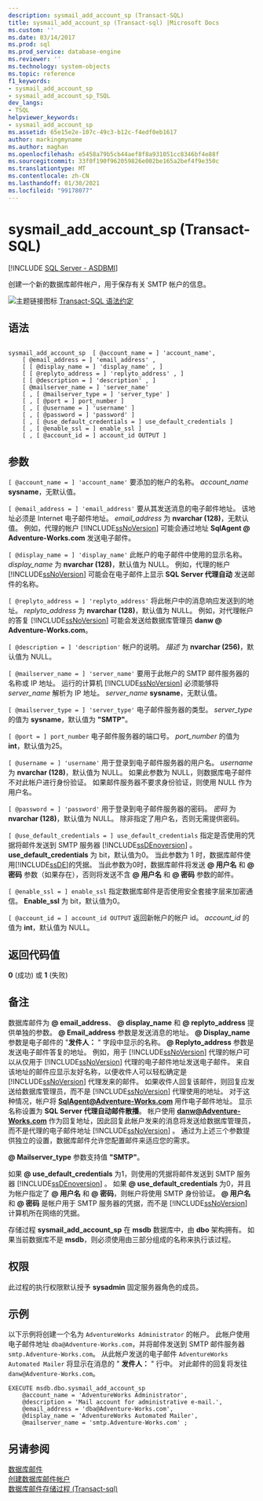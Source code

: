 ```yaml
---
description: sysmail_add_account_sp (Transact-SQL)
title: sysmail_add_account_sp (Transact-sql) |Microsoft Docs
ms.custom: ''
ms.date: 03/14/2017
ms.prod: sql
ms.prod_service: database-engine
ms.reviewer: ''
ms.technology: system-objects
ms.topic: reference
f1_keywords:
- sysmail_add_account_sp
- sysmail_add_account_sp_TSQL
dev_langs:
- TSQL
helpviewer_keywords:
- sysmail_add_account_sp
ms.assetid: 65e15e2e-107c-49c3-b12c-f4edf0eb1617
author: markingmyname
ms.author: maghan
ms.openlocfilehash: e5458a79b5cb44aef8f8a931051cc8346bf4e88f
ms.sourcegitcommit: 33f0f190f962059826e002be165a2bef4f9e350c
ms.translationtype: MT
ms.contentlocale: zh-CN
ms.lasthandoff: 01/30/2021
ms.locfileid: "99178077"
---
```

# <a name="sysmail_add_account_sp-transact-sql"></a>sysmail_add_account_sp (Transact-SQL)
[!INCLUDE [SQL Server - ASDBMI](../../includes/applies-to-version/sql-asdbmi.md)]

  创建一个新的数据库邮件帐户，用于保存有关 SMTP 帐户的信息。  
  
 ![主题链接图标](../../database-engine/configure-windows/media/topic-link.gif "“主题链接”图标") [Transact-SQL 语法约定](../../t-sql/language-elements/transact-sql-syntax-conventions-transact-sql.md)  
  
## <a name="syntax"></a>语法  
  
```  
  
sysmail_add_account_sp  [ @account_name = ] 'account_name',  
    [ @email_address = ] 'email_address' ,  
    [ [ @display_name = ] 'display_name' , ]  
    [ [ @replyto_address = ] 'replyto_address' , ]  
    [ [ @description = ] 'description' , ]  
    [ @mailserver_name = ] 'server_name'   
    [ , [ @mailserver_type = ] 'server_type' ]  
    [ , [ @port = ] port_number ]  
    [ , [ @username = ] 'username' ]  
    [ , [ @password = ] 'password' ]  
    [ , [ @use_default_credentials = ] use_default_credentials ]  
    [ , [ @enable_ssl = ] enable_ssl ]  
    [ , [ @account_id = ] account_id OUTPUT ]  
```  
  
## <a name="arguments"></a>参数  
`[ @account_name = ] 'account_name'` 要添加的帐户的名称。 *account_name* **sysname**，无默认值。  
  
`[ @email_address = ] 'email_address'` 要从其发送消息的电子邮件地址。 该地址必须是 Internet 电子邮件地址。 *email_address* 为 **nvarchar (128)**，无默认值。 例如，代理的帐户 [!INCLUDE[ssNoVersion](../../includes/ssnoversion-md.md)] 可能会通过地址 **SqlAgent \@ Adventure-Works.com** 发送电子邮件。  
  
`[ @display_name = ] 'display_name'` 此帐户的电子邮件中使用的显示名称。 *display_name* 为 **nvarchar (128)**，默认值为 NULL。 例如，代理的帐户 [!INCLUDE[ssNoVersion](../../includes/ssnoversion-md.md)] 可能会在电子邮件上显示 **SQL Server 代理自动** 发送邮件的名称。  
  
`[ @replyto_address = ] 'replyto_address'` 将此帐户中的消息响应发送到的地址。 *replyto_address* 为 **nvarchar (128)**，默认值为 NULL。 例如，对代理帐户的答复 [!INCLUDE[ssNoVersion](../../includes/ssnoversion-md.md)] 可能会发送给数据库管理员 **danw \@ Adventure-Works.com**。  
  
`[ @description = ] 'description'` 帐户的说明。 *描述* 为 **nvarchar (256)**，默认值为 NULL。  
  
`[ @mailserver_name = ] 'server_name'` 要用于此帐户的 SMTP 邮件服务器的名称或 IP 地址。 运行的计算机 [!INCLUDE[ssNoVersion](../../includes/ssnoversion-md.md)] 必须能够将 *server_name* 解析为 IP 地址。 *server_name* **sysname**，无默认值。  
  
`[ @mailserver_type = ] 'server_type'` 电子邮件服务器的类型。 *server_type* 的值为 **sysname**，默认值为 **"SMTP"**。  
  
`[ @port = ] port_number` 电子邮件服务器的端口号。 *port_number* 的值为 **int**，默认值为25。  
  
`[ @username = ] 'username'` 用于登录到电子邮件服务器的用户名。 *username* 为 **nvarchar (128)**，默认值为 NULL。 如果此参数为 NULL，则数据库电子邮件不对此帐户进行身份验证。 如果邮件服务器不要求身份验证，则使用 NULL 作为用户名。  
  
`[ @password = ] 'password'` 用于登录到电子邮件服务器的密码。 *密码* 为 **nvarchar (128)**，默认值为 NULL。 除非指定了用户名，否则无需提供密码。  
  
`[ @use_default_credentials = ] use_default_credentials` 指定是否使用的凭据将邮件发送到 SMTP 服务器 [!INCLUDE[ssDEnoversion](../../includes/ssdenoversion-md.md)] 。 **use_default_credentials** 为 bit，默认值为0。 当此参数为 1 时，数据库邮件使用[!INCLUDE[ssDE](../../includes/ssde-md.md)]的凭据。 当此参数为0时，数据库邮件将发送 **\@ 用户名** 和 **\@ 密码** 参数（如果存在），否则将发送不含 **\@ 用户名** 和 **\@ 密码** 参数的邮件。  
  
`[ @enable_ssl = ] enable_ssl` 指定数据库邮件是否使用安全套接字层来加密通信。 **Enable_ssl** 为 bit，默认值为0。  
  
`[ @account_id = ] account_id OUTPUT` 返回新帐户的帐户 id。 *account_id* 的值为 **int**，默认值为 NULL。  
  
## <a name="return-code-values"></a>返回代码值  
 **0** (成功) 或 **1** (失败)   
  
## <a name="remarks"></a>备注  
 数据库邮件为 **\@ email_address**、 **\@ display_name** 和 **\@ replyto_address** 提供单独的参数。 **\@ Email_address** 参数是发送消息的地址。 **\@ Display_name** 参数是电子邮件的 "**发件人：** " 字段中显示的名称。 **\@ Replyto_address** 参数是发送电子邮件答复的地址。 例如，用于 [!INCLUDE[ssNoVersion](../../includes/ssnoversion-md.md)] 代理的帐户可以从仅用于 [!INCLUDE[ssNoVersion](../../includes/ssnoversion-md.md)] 代理的电子邮件地址发送电子邮件。 来自该地址的邮件应显示友好名称，以便收件人可以轻松确定是 [!INCLUDE[ssNoVersion](../../includes/ssnoversion-md.md)] 代理发来的邮件。 如果收件人回复该邮件，则回复应发送给数据库管理员，而不是 [!INCLUDE[ssNoVersion](../../includes/ssnoversion-md.md)] 代理使用的地址。 对于这种情况，帐户将 **SqlAgent@Adventure-Works.com** 用作电子邮件地址。 显示名称设置为 **SQL Server 代理自动邮件散播**。 帐户使用 **danw@Adventure-Works.com** 作为回复地址，因此回复此帐户发来的消息将发送给数据库管理员，而不是代理的电子邮件地址 [!INCLUDE[ssNoVersion](../../includes/ssnoversion-md.md)] 。 通过为上述三个参数提供独立的设置，数据库邮件允许您配置邮件来适应您的需求。  
  
 **\@ Mailserver_type** 参数支持值 **"SMTP"**。  
  
 如果 **\@ use_default_credentials** 为1，则使用的凭据将邮件发送到 SMTP 服务器 [!INCLUDE[ssDEnoversion](../../includes/ssdenoversion-md.md)] 。 如果 **\@ use_default_credentials** 为0，并且为帐户指定了 **\@ 用户名** 和 **\@ 密码**，则帐户将使用 SMTP 身份验证。 **\@ 用户名** 和 **\@ 密码** 是帐户用于 SMTP 服务器的凭据，而不是 [!INCLUDE[ssNoVersion](../../includes/ssnoversion-md.md)] 计算机所在网络的凭据。  
  
 存储过程 **sysmail_add_account_sp** 在 **msdb** 数据库中，由 **dbo** 架构拥有。 如果当前数据库不是 **msdb**，则必须使用由三部分组成的名称来执行该过程。  
  
## <a name="permissions"></a>权限  
 此过程的执行权限默认授予 **sysadmin** 固定服务器角色的成员。  
  
## <a name="examples"></a>示例  
 以下示例将创建一个名为 `AdventureWorks Administrator` 的帐户。 此帐户使用电子邮件地址 `dba@Adventure-Works.com`，并将邮件发送到 SMTP 邮件服务器 `smtp.Adventure-Works.com`。 从此帐户发送的电子邮件 `AdventureWorks Automated Mailer` 将显示在消息的 " **发件人：** " 行中。 对此邮件的回复将发往 `danw@Adventure-Works.com`。  
  
```  
EXECUTE msdb.dbo.sysmail_add_account_sp  
    @account_name = 'AdventureWorks Administrator',  
    @description = 'Mail account for administrative e-mail.',  
    @email_address = 'dba@Adventure-Works.com',  
    @display_name = 'AdventureWorks Automated Mailer',  
    @mailserver_name = 'smtp.Adventure-Works.com' ;  
```  
  
## <a name="see-also"></a>另请参阅  
 [数据库邮件](../../relational-databases/database-mail/database-mail.md)   
 [创建数据库邮件帐户](../../relational-databases/database-mail/create-a-database-mail-account.md)   
 [数据库邮件存储过程 &#40;Transact-sql&#41;](../../relational-databases/system-stored-procedures/database-mail-stored-procedures-transact-sql.md)  
  
  
